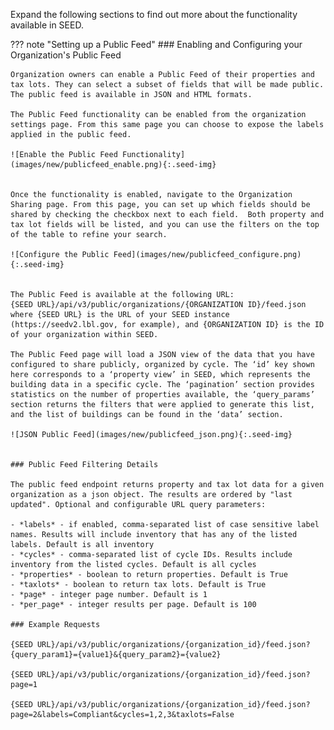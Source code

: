 Expand the following sections to find out more about the functionality available in SEED.

??? note "Setting up a Public Feed"
	### Enabling and Configuring your Organization's Public Feed

	Organization owners can enable a Public Feed of their properties and tax lots. They can select a subset of fields that will be made public. The public feed is available in JSON and HTML formats.

	The Public Feed functionality can be enabled from the organization settings page. From this same page you can choose to expose the labels applied in the public feed.

	![Enable the Public Feed Functionality](images/new/publicfeed_enable.png){:.seed-img}


	Once the functionality is enabled, navigate to the Organization Sharing page. From this page, you can set up which fields should be shared by checking the checkbox next to each field.  Both property and tax lot fields will be listed, and you can use the filters on the top of the table to refine your search.

	![Configure the Public Feed](images/new/publicfeed_configure.png){:.seed-img}


	The Public Feed is available at the following URL:
	{SEED URL}/api/v3/public/organizations/{ORGANIZATION ID}/feed.json
	where {SEED URL} is the URL of your SEED instance (https://seedv2.lbl.gov, for example), and {ORGANIZATION ID} is the ID of your organization within SEED.  

	The Public Feed page will load a JSON view of the data that you have configured to share publicly, organized by cycle. The ‘id’ key shown here corresponds to a ‘property view’ in SEED, which represents the building data in a specific cycle. The ‘pagination’ section provides statistics on the number of properties available, the ‘query_params’ section returns the filters that were applied to generate this list, and the list of buildings can be found in the ‘data’ section.

	![JSON Public Feed](images/new/publicfeed_json.png){:.seed-img}


	### Public Feed Filtering Details

	The public feed endpoint returns property and tax lot data for a given organization as a json object. The results are ordered by "last updated". Optional and configurable URL query parameters:

	- *labels* - if enabled, comma-separated list of case sensitive label names. Results will include inventory that has any of the listed labels. Default is all inventory
	- *cycles* - comma-separated list of cycle IDs. Results include inventory from the listed cycles. Default is all cycles
	- *properties* - boolean to return properties. Default is True
	- *taxlots* - boolean to return tax lots. Default is True
	- *page* - integer page number. Default is 1
	- *per_page* - integer results per page. Default is 100
  
  	### Example Requests

	{SEED URL}/api/v3/public/organizations/{organization_id}/feed.json?{query_param1}={value1}&{query_param2}={value2}

	{SEED URL}/api/v3/public/organizations/{organization_id}/feed.json?page=1 

	{SEED URL}/api/v3/public/organizations/{organization_id}/feed.json?page=2&labels=Compliant&cycles=1,2,3&taxlots=False 
